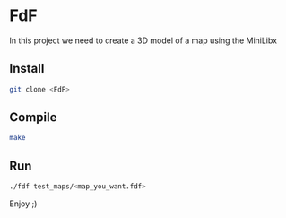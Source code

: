 # FdF

In this project we need to create a 3D model of a map using the MiniLibx

## Install

```bash
git clone <FdF>
```

## Compile

```bash
make
```

## Run

```bash
./fdf test_maps/<map_you_want.fdf>
```
Enjoy ;)

